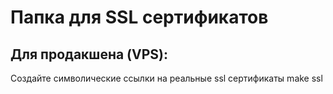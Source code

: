 # Папка для SSL сертификатов

## Для продакшена (VPS):
Создайте символические ссылки на реальные ssl сертификаты make ssl
